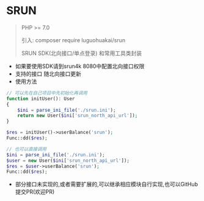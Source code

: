 # SRUN

> PHP >= 7.0
>
> 引入: composer require luguohuakai/srun
>
> SRUN SDK(北向接口/单点登录) 和常用工具类封装

* 如果要使用SDK请到srun4k 8080中配置北向接口权限
* 支持的接口 随北向接口更新
* 使用方法

```php
// 可以先在自己项目中先初始化再调用
function initUser(): User
{
    $ini = parse_ini_file('./srun.ini');
    return new User($ini['srun_north_api_url']);
}

$res = initUser()->userBalance('srun');
Func::dd($res);

// 也可以直接调用
$ini = parse_ini_file('./srun.ini');
$user = new User($ini['srun_north_api_url']);
$res = $user->userBalance('srun');
Func::dd($res);
```
* 部分接口未实现的,或者需要扩展的,可以继承相应模块自行实现,也可以GitHub提交PR(欢迎PR)
